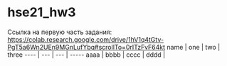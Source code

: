 # hse21_hw3
Ссылка на первую часть задания: https://colab.research.google.com/drive/1hV1q4tGtv-PgT5a6Wn2UEn9MGnLufYbq#scrollTo=0rITzFvF64kt
    name | one | two | three
    ---- | --- | --- | -----
    aaaa | bbbb | cccc | dddd |
